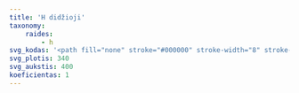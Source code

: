 ```yaml
---
title: 'H didžioji'
taxonomy:
    raides:
        - h
svg_kodas: '<path fill="none" stroke="#000000" stroke-width="8" stroke-linecap="round" stroke-linejoin="round" stroke-miterlimit="10" d="M127.8,79.8c0,0,16.7-26.8,33.4-24.8c16.7,2,14.7,13.6,24.8,14.7c10.1,1,23.8-14.8,23.8-14.8S109.6,243,92.4,272.9c-15.7,27.3-31.3,38-37.9,30.3C48,295.7,58,273,70.8,260.3c41.6-40.9,187.4-148,205.7-170.4c20.2-24.8,17.7-31.6,9.1-35c-8.6-3.4-17.9,7.2-30.4,24.4c-24.2,33.4-86.4,160.7-99.5,194.6s11.2,33.6,19.7,30.3c14.7-5.6,67.7-58.1,67.7-58.1"/>'
svg_plotis: 340
svg_aukstis: 400
koeficientas: 1
---
```


